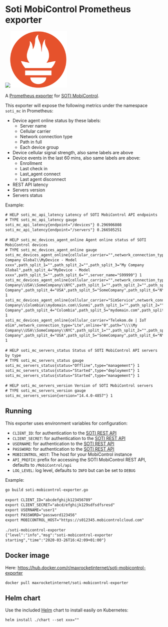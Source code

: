# Soti MobiControl Prometheus exporter

<img src="https://raw.githubusercontent.com/max-rocket-internet/soti-mobicontrol-exporter/master/img/mc-logo.png" height="100"><img src="https://raw.githubusercontent.com/max-rocket-internet/soti-mobicontrol-exporter/master/img/prometheus-logo.png" height="180">

A [Prometheus exporter](https://prometheus.io/docs/instrumenting/exporters/) for [SOTI MobiControl](https://soti.net/mobicontrol).

This exporter will expose the following metrics under the namespace `soti_mc` in Prometheus:

- Device agent online status by these labels:
  - Server name
  - Cellular carrier
  - Network connection type
  - Path in full
  - Each device group
- Device cellular signal strength, also same labels are above
- Device events in the last 60 mins, also same labels are above:
  - Enrollment
  - Last check in
  - Last_agent connect
  - Last agent disconnect
- REST API latency
- Servers version
- Servers status

Example:

```
# HELP soti_mc_api_latency Latency of SOTI MobiControl API endpoints
# TYPE soti_mc_api_latency gauge
soti_mc_api_latency{endpoint="/devices"} 0.296906808
soti_mc_api_latency{endpoint="/servers"} 0.266505251

# HELP soti_mc_devices_agent_online Agent online status of SOTI MobiControl devices
# TYPE soti_mc_devices_agent_online gauge
soti_mc_devices_agent_online{cellular_carrier="",network_connection_type="Wifi",online="0",path="\\\\My Company Global\\MyDevice - Model xxxx",path_split_1="",path_split_2="",path_split_3="My Company Global",path_split_4="MyDevice - Model xxxx",path_split_5="",path_split_6="",server_name="S99999"} 1
soti_mc_devices_agent_online{cellular_carrier="",network_connection_type="Wifi",online="0",path="\\\\My Company\\USA\\SomeCompany\\NYC",path_split_1="",path_split_2="",path_split_3="My Company",path_split_4="USA",path_split_5="SomeCompany",path_split_6="NYC",server_name="S99999"} 1
soti_mc_devices_agent_online{cellular_carrier="SimService",network_connection_type="Lte",online="0",path="\\\\My Company\\Colombia\\mydomain.com\\Sunmi",path_split_1="",path_split_2="",path_split_3="My Company",path_split_4="Colombia",path_split_5="mydomain.com",path_split_6="Sunmi",server_name="S99999"} 1
soti_mc_devices_agent_online{cellular_carrier="Telekom.de | IoT eSim",network_connection_type="Lte",online="0",path="\\\\My Company\\USA\\SomeCompany\\NYC",path_split_1="",path_split_2="",path_split_3="My Company",path_split_4="USA",path_split_5="SomeCompany",path_split_6="NYC",server_name="S99999"} 1

# HELP soti_mc_servers_status Status of SOTI MobiControl API servers by type
# TYPE soti_mc_servers_status gauge
soti_mc_servers_status{status="Offline",type="management"} 1
soti_mc_servers_status{status="Started",type="deployment"} 1
soti_mc_servers_status{status="Started",type="management"} 1

# HELP soti_mc_servers_version Version of SOTI MobiControl servers
# TYPE soti_mc_servers_version gauge
soti_mc_servers_version{version="14.4.0-4857"} 1
```

## Running

This exporter uses environment variables for configuration:

- `CLIENT_ID`: for authentication to the [SOTI REST API](https://www.soti.net/mc/help/v15.0/en/adminutility/tools/restapi.html)
- `CLIENT_SECRET`: for authentication to the [SOTI REST API](https://www.soti.net/mc/help/v15.0/en/adminutility/tools/restapi.html)
- `USERNAME`: for authentication to the [SOTI REST API](https://www.soti.net/mc/help/v15.0/en/adminutility/tools/restapi.html)
- `PASSWORD`: for authentication to the [SOTI REST API](https://www.soti.net/mc/help/v15.0/en/adminutility/tools/restapi.html)
- `MOBICONTROL_HOST`: The host for your MobiControl instance
- `API_PREFIX`: prefix for accessing the SOTI MobiControl REST API, defaults to `/MobiControl/api`
- `LOG_LEVEL`: log level, defaults to `INFO` but can be set to `DEBUG`

Example:

```shell
go build soti-mobicontrol-exporter.go

export CLIENT_ID="abcdefghijk123456789"
export CLIENT_SECRET="abcd/efghijk129sdfsdfsresd"
export USERNAME="user1"
export PASSWORD="password123456"
export MOBICONTROL_HOST="https://s012345.mobicontrolcloud.com"

./soti-mobicontrol-exporter
{"level":"info","msg":"soti-mobicontrol-exporter starting","time":"2020-03-26T16:42:09+01:00"}
```

## Docker image

Here: https://hub.docker.com/r/maxrocketinternet/soti-mobicontrol-exporter

```
docker pull maxrocketinternet/soti-mobicontrol-exporter
```

## Helm chart

Use the included [Helm](https://helm.sh/) chart to install easily on Kubernetes:

```shell
helm install ./chart --set xxx=""
```
